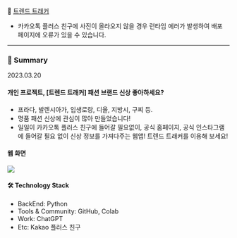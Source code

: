 🔗 [트렌드 트래커](https://trendtracker-fmqiuydjr5is7c5dzumhlb.streamlit.app/) 
- 카카오톡 플러스 친구에 사진이 올라오지 않을 경우 런타임 에러가 발생하여 배포 페이지에 오류가 있을 수 있습니다.

---
### 📌 Summary

2023.03.20

#### 개인 프로젝트, [트렌드 트래커] 패션 브랜드 신상 좋아하세요?

- 프라다, 발렌시아가, 입생로랑, 디올, 지방시, 구찌 등.
- 명품 패션 신상에 관심이 많아 만들었습니다!
- 일일이 카카오톡 플러스 친구에 들어갈 필요없이, 공식 홈페이지, 공식 인스타그램에 들어갈 필요 없이 신상 정보를 가져다주는 웹앱!
트렌드 트래커를 이용해 보세요! 

#### 웹 화면
![](https://github.com/jaiwon880/Gangsil/assets/71927533/eb0793a9-6b0c-4f9e-bbd9-bbe9f544787e)


#### 🛠️ Technology Stack

- BackEnd: Python
- Tools & Community: GitHub, Colab
- Work: ChatGPT
- Etc: Kakao 플러스 친구
